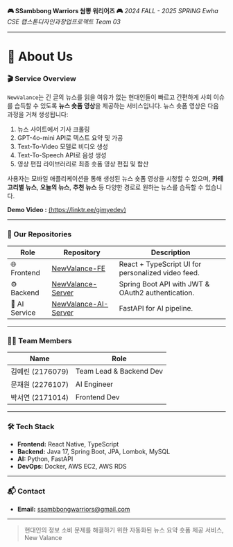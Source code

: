 **🎮 SSambbong Warriors 쌈뽕 워리어즈 🎮**
*2024 FALL - 2025 SPRING Ewha CSE 캡스톤디자인과창업프로젝트 Team 03*

---

# 🚀 About Us

### 🎬 Service Overview
`NewValance`는 긴 글의 뉴스를 읽을 여유가 없는 현대인들이 빠르고 간편하게 사회 이슈를 습득할 수 있도록 **뉴스 숏폼 영상**을 제공하는 서비스입니다. 뉴스 숏폼 영상은 다음 과정을 거쳐 생성됩니다:
1. 뉴스 사이트에서 기사 크롤링  
2. GPT-4o-mini API로 텍스트 요약 및 가공  
3. Text-To-Video 모델로 비디오 생성  
4. Text-To-Speech API로 음성 생성  
5. 영상 편집 라이브러리로 최종 숏폼 영상 편집 및 합산

사용자는 모바일 애플리케이션을 통해 생성된 뉴스 숏폼 영상을 시청할 수 있으며, **카테고리별 뉴스**, **오늘의 뉴스**, **추천 뉴스** 등 다양한 경로로 원하는 뉴스를 습득할 수 있습니다.

**Demo Video :** [(https://linktr.ee/gimyedev)](#)

---

### 📁 Our Repositories

| Role          | Repository                                                                        | Description                                        |
| ------------- | --------------------------------------------------------------------------------- | -------------------------------------------------- |
| 🌐 Frontend   | [NewValance-FE](https://github.com/SSambbongWarriors/NewValance-FE)               | React + TypeScript UI for personalized video feed. |
| ⚙️ Backend    | [NewValance-Server](https://github.com/SSambbongWarriors/NewValance-Server)       | Spring Boot API with JWT & OAuth2 authentication.  |
| 🤖 AI Service | [NewValance-AI-Server](https://github.com/SSambbongWarriors/NewValance-AI-Server) | FastAPI for AI pipeline.   |

---

### 🧑‍💼 Team Members

| Name | Role                    |
| ---- | ----------------------- |
| 김예린 (2176079)  | Team Lead & Backend Dev |
| 문재원 (2276107)  | AI Engineer             |
| 박서연 (2171014)  | Frontend Dev      |

---

### 🛠 Tech Stack

* **Frontend:** React Native, TypeScript
* **Backend:** Java 17, Spring Boot, JPA, Lombok, MySQL
* **AI:** Python, FastAPI
* **DevOps:** Docker, AWS EC2, AWS RDS

---

### 📬 Contact

* **Email:** [ssambbongwarriors@gmail.com](mailto:ssambbongwarriors@gmail.com)

---

> 현대인의 정보 소비 문제를 해결하기 위한
> 자동화된 뉴스 요약 숏폼 제공 서비스,
> New Valance
